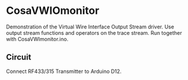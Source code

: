 CosaVWIOmonitor
===============
Demonstration of the Virtual Wire Interface Output Stream driver. 
Use output stream functions and operators on the trace stream.
Run together with CosaVWImonitor.ino.

Circuit
-------
Connect RF433/315 Transmitter to Arduino D12.


